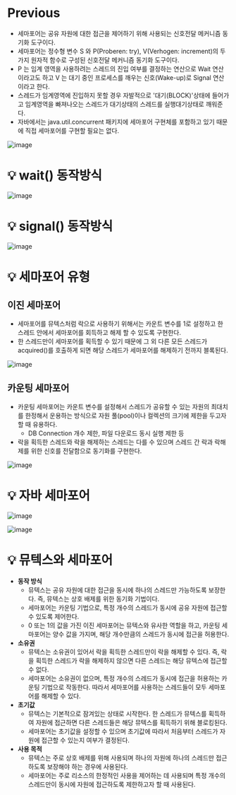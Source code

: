 # Previous

- 세마포어는 공유 자원에 대한 접근을 제어하기 위해 사용되는 신호전달 메커니즘 동기화 도구이다.
- 세마포어는 정수형 변수 S 와 P(Proberen: try), V(Verhogen: increment)의 두 가지 원자적 함수로 구성된 신호전달 메커니즘 동기화 도구이다.
- P 는 임계 영역을 사용하려는 스레드의 진입 여부를 결정하는 연산으로 Wait 연산이라고도 하고 V 는 대기 중인 프로세스를 깨우는 신호(Wake-up)로 Signal 연산이라고 한다.
- 스레드가 임계영역에 진입하지 못할 경우 자발적으로 '대기(BLOCK)'상태에 들어가고 임계영역을 빠져나오는 스레드가 대기상태의 스레드를 실행대기상태로 깨워준다.
- 자바에서는 java.util.concurrent 패키지에 세마포어 구현체를 포함하고 있기 때문에 직접 세마포어를 구현할 필요는 없다.

![image](https://github.com/shin-je-woo/TIL/assets/39439576/b2a68a0c-be16-4abd-a9c9-55f2914baecc)

# 💡 wait() 동작방식

![image](https://github.com/shin-je-woo/TIL/assets/39439576/87237f61-b27f-4f7a-84b8-c6b4dcca91bd)

# 💡 signal() 동작방식

![image](https://github.com/shin-je-woo/TIL/assets/39439576/038b8e10-73d8-454a-97ef-0995991ef34a)

# 💡 세마포어 유형

## 이진 세마포어

- 세마포어를 뮤텍스처럼 락으로 사용하기 위해서는 카운트 변수를 1로 설정하고 한 스레드 안에서 세마포어를 회득하고 해제 할 수 있도록 구현한다.
- 한 스레드만이 세마포어를 획득할 수 있기 때문에 그 외 다른 모든 스레드가 acquired()를 호출하게 되면 해당 스레드가 세마포어를 해제하기 전까지 블록된다.

![image](https://github.com/shin-je-woo/TIL/assets/39439576/d76a752b-3e8c-4d12-a7b8-b219d805d81a)

## 카운팅 세마포어

- 카운팅 세마포어는 카운트 변수를 설정해서 스레드가 공유할 수 있는 자원의 최대치를 한정해서 운용하는 방식으로 자원 풀(pool)이나 컬렉션의 크기에 제한을 두고자 할 때 유용하다.
  - DB Connection 개수 제한, 파일 다운로드 동시 실행 제한 등
- 락을 획득한 스레드와 락을 해제하는 스레드는 다를 수 있으며 스레드 간 락과 락해제를 위한 신호를 전달함으로 동기화를 구현한다.

![image](https://github.com/shin-je-woo/TIL/assets/39439576/90899dd2-a39d-4be1-bb6f-4176548a3e0c)

# 💡 자바 세마포어

![image](https://github.com/shin-je-woo/TIL/assets/39439576/43941ec1-65a5-4c26-b60f-2a771332599e)

![image](https://github.com/shin-je-woo/TIL/assets/39439576/0a0875e7-46de-4fda-bf32-93a7ab72cba9)

# 💡 뮤텍스와 세마포어

- **동작 방식**
  - 뮤텍스는 공유 자원에 대한 접근을 동시에 하나의 스레드만 가능하도록 보장한다. 즉, 뮤텍스는 상호 배제를 위한 동기화 기법이다.
  - 세마포어는 카운팅 기법으로, 특정 개수의 스레드가 동시에 공유 자원에 접근할 수 있도록 제어한다.
  - 0 또는 1의 값을 가진 이진 세마포어는 뮤텍스와 유사한 역할을 하고, 카운팅 세마포어는 양수 값을 가지며, 해당 개수만큼의 스레드가 동시에 접근을 허용한다.
- **소유권**
  - 뮤텍스는 소유권이 있어서 락을 획득한 스레드만이 락을 해제할 수 있다. 즉, 락을 획득한 스레드가 락을 해제하지 않으면 다른 스레드는 해당 뮤텍스에 접근할 수 없다.
  - 세마포어는 소유권이 없으며, 특정 개수의 스레드가 동시에 접근을 허용하는 카운팅 기법으로 작동한다. 따라서 세마포어를 사용하는 스레드들이 모두 세마포어를 해제할 수 있다.
- **초기값**
  - 뮤텍스는 기본적으로 잠겨있는 상태로 시작한다. 한 스레드가 뮤텍스를 획득하여 자원에 접근하면 다른 스레드들은 해당 뮤텍스를 획득하기 위해 블로킹된다.
  - 세마포어는 초기값을 설정할 수 있으며 초기값에 따라서 처음부터 스레드가 자원에 접근할 수 있는지 여부가 결정된다.
- **사용 목적**
  - 뮤텍스는 주로 상호 배제를 위해 사용되며 하나의 자원에 하나의 스레드만 접근하도록 보장해야 하는 경우에 사용된다.
  - 세마포어는 주로 리소스의 한정적인 사용을 제어하는 데 사용되며 특정 개수의 스레드만이 동시에 자원에 접근하도록 제한하고자 할 때 사용된다.
